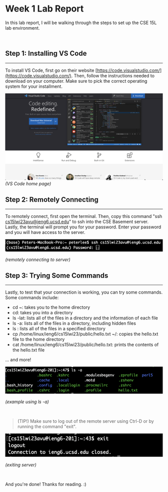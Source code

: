 # Week 1 Lab Report
In this lab report, I will be walking through the steps to set up the CSE 15L lab environment.

&nbsp;

## **Step 1: Installing VS Code**
___
To install VS Code, first go on their website [https://code.visualstudio.com/](https://code.visualstudio.com/). Then, follow the instructions needed to download on your computer. Make sure to pick the correct operating system for your installment.

![Image](imgs/vscode.png)
*(VS Code home page)*


## **Step 2: Remotely Connecting**
___
To remotely connect, first open the terminal. Then, copy this command "ssh cs15lwi23avu@ieng6.ucsd.edu" to ssh into the CSE Basement server. Lastly, the terminal will prompt you for your password. Enter your password and you will have access to the server.

![Image](imgs/login.png)

*(remotely connecting to server)*

## **Step 3: Trying Some Commands**
___
Lastly, to test that your connection is working, you can try some commands. Some commands include:

* cd ~: takes you to the home directory
* cd: takes you into a directory
* ls -lat: lists all of the files in a directory and the information of each file
* ls -a: lists all of the files in a directory, including hidden files
* ls <directory>: lists all of the files in a specified directory
* cp /home/linux/ieng6/cs15lwi23/public/hello.txt ~/: copies the hello.txt file to the home directory
* cat /home/linux/ieng6/cs15lwi23/public/hello.txt: prints the contents of the hello.txt file

... and more!

![Image](imgs/lsexample.png)

*(example using ls -a)*

&nbsp;
> (TIP!) Make sure to log out of the remote server using Ctrl-D or by running the command "exit".

![Image](imgs/exit.png)	

*(exiting server)*

&nbsp;

And you're done! Thanks for reading. :)
